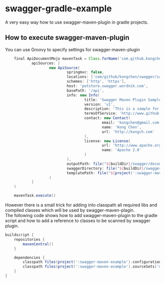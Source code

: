# swagger-gradle-example
A very easy way how to use swagger-maven-plugin in gradle projects.
## How to execute swagger-maven-plugin
You can use Groovy to specify settings for swagger-maven-plugin
```groovy
    final ApiDocumentMojo mavenTask = Class.forName('com.github.kongchen.swagger.docgen.mavenplugin.ApiDocumentMojo',true, customClass).newInstance(
            apiSources: [
                    new ApiSource(
                            springmvc: false,
                            locations: ['com/github/kongchen/swagger/sample/wordnik/resource'],
                            schemes: ['http', 'https'],
                            host: 'petstore.swagger.wordnik.com',
                            basePath: '/api',
                            info: new Info(
                                    title: 'Swagger Maven Plugin Sample',
                                    version: 'v1',
                                    description: 'This is a sample for swagger-maven-plugin',
                                    termsOfService: 'http://www.github.com/kongchen/swagger-maven-plugin',
                                    contact: new Contact(
                                            email: 'kongchen@gmail.com',
                                            name: 'Kong Chen',
                                            url: 'http://kongch.com'
                                    ),
                                    license: new License(
                                            url: 'http://www.apache.org/licenses/LICENSE-2.0.html',
                                            name: 'Apache 2.0'
                                    )
                            ),
                            outputPath: file("${buildDir}/swagger/document.html").path,
                            swaggerDirectory: file("${buildDir}/swagger/swagger-ui").path,
                            templatePath: file("${project(':swagger-maven-example').projectDir}/templates/strapdown.html.hbs")
                    )
            ]
    )

    mavenTask.execute()
```
However there is a small trick for adding into classpath all required libs and compiled classes which will be used by swagger-maven-plagin.    
The following code shows how to add swagger-maven-plugin to the gradle script and how to add a reference to classes to be scanned by swagger plugin.
```groovy
buildscript {
    repositories {
        mavenCentral()
    }

    dependencies {
        classpath files(project(':swagger-maven-example').configurations['runtime'].files)
        classpath files(project(':swagger-maven-example').sourceSets['main'].output.classesDir)
    }
}
```

